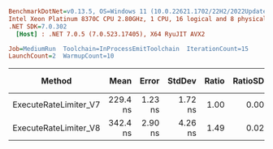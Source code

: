 ``` ini

BenchmarkDotNet=v0.13.5, OS=Windows 11 (10.0.22621.1702/22H2/2022Update/SunValley2), VM=Hyper-V
Intel Xeon Platinum 8370C CPU 2.80GHz, 1 CPU, 16 logical and 8 physical cores
.NET SDK=7.0.302
  [Host] : .NET 7.0.5 (7.0.523.17405), X64 RyuJIT AVX2

Job=MediumRun  Toolchain=InProcessEmitToolchain  IterationCount=15  
LaunchCount=2  WarmupCount=10  

```
|                Method |     Mean |   Error |  StdDev | Ratio | RatioSD |   Gen0 | Allocated | Alloc Ratio |
|---------------------- |---------:|--------:|--------:|------:|--------:|-------:|----------:|------------:|
| ExecuteRateLimiter_V7 | 229.4 ns | 1.23 ns | 1.72 ns |  1.00 |    0.00 | 0.0148 |     376 B |        1.00 |
| ExecuteRateLimiter_V8 | 342.4 ns | 2.90 ns | 4.26 ns |  1.49 |    0.02 | 0.0014 |      40 B |        0.11 |
